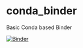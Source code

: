# conda_binder
Basic Conda based Binder

[![Binder](https://mybinder.org/badge_logo.svg)](https://github.com/MichaelMEM1/r_with_python_2024/tree/py39_r40_shiny)
